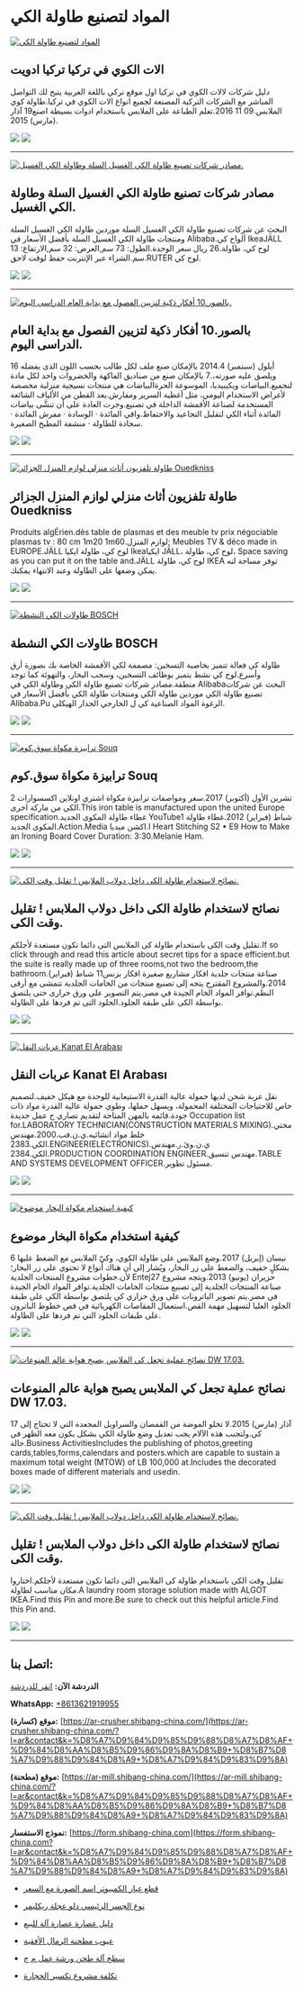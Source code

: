 # المواد لتصنيع طاولة الكي

<a href="https://swt.shibang-china.com/?l=ar&img&k=%D8%A7%D9%84%D9%85%D9%88%D8%A7%D8%AF+%D9%84%D8%AA%D8%B5%D9%86%D9%8A%D8%B9+%D8%B7%D8%A7%D9%88%D9%84%D8%A9+%D8%A7%D9%84%D9%83%D9%8A" target="_blank">![المواد لتصنيع طاولة الكي](http://static.shibang-china.com/all-800x300/1279.jpg)</a>

## الات الكوي في تركيا تركيا ادويت
دليل شركات لالات الكوي في تركيا اول موقع تركي باللغة العربية يتيح لك التواصل المباشر مع الشركات التركية المصنعة لجميع انواع الات الكوي في تركيا.طاولة كوي الملابس.09 11 2016.تعلم الطباعة على الملابس باستخدام ادوات بسيطة اصنع19 آذار (مارس) 2015.


<a href="https://whatsapp.shibangsoft.com/WhatsApp.php" target="_blank" title="WhatsApp">![](http://static.shibang-china.com/icon/whatsapp.png)</a> <a href="https://swt.shibang-china.com/?l=ar&icon&k=%D8%A7%D9%84%D9%85%D9%88%D8%A7%D8%AF+%D9%84%D8%AA%D8%B5%D9%86%D9%8A%D8%B9+%D8%B7%D8%A7%D9%88%D9%84%D8%A9+%D8%A7%D9%84%D9%83%D9%8A" target="_blank">![](http://static.shibang-china.com/icon/chat-ar.png)</a>

---

<a href="https://swt.shibang-china.com/?l=ar&img&k=%D8%A7%D9%84%D9%85%D9%88%D8%A7%D8%AF+%D9%84%D8%AA%D8%B5%D9%86%D9%8A%D8%B9+%D8%B7%D8%A7%D9%88%D9%84%D8%A9+%D8%A7%D9%84%D9%83%D9%8A" target="_blank">![مصادر شركات تصنيع طاولة الكي الغسيل السلة وطاولة الكي الغسيل.](http://static.shibang-china.com/all-800x300/914.jpg)</a>

## مصادر شركات تصنيع طاولة الكي الغسيل السلة وطاولة الكي الغسيل.
البحث عن شركات تصنيع طاولة الكي الغسيل السلة موردين طاولة الكي الغسيل السلة ومنتجات طاولة الكي الغسيل السلة بأفضل الأسعار في Alibaba.ألواح كي IkeaJÄLL لوح كي، طاولة.26 ريال سعر الوحدة.الطول: 73 سم,العرض: 32 سم,الارتفاع: 13 سم.الشراء عبر الإنترنت حفظ لوقت لاحق.RUTER لوح كي.


<a href="https://whatsapp.shibangsoft.com/WhatsApp.php" target="_blank" title="WhatsApp">![](http://static.shibang-china.com/icon/whatsapp.png)</a> <a href="https://swt.shibang-china.com/?l=ar&icon&k=%D8%A7%D9%84%D9%85%D9%88%D8%A7%D8%AF+%D9%84%D8%AA%D8%B5%D9%86%D9%8A%D8%B9+%D8%B7%D8%A7%D9%88%D9%84%D8%A9+%D8%A7%D9%84%D9%83%D9%8A" target="_blank">![](http://static.shibang-china.com/icon/chat-ar.png)</a>

---

<a href="https://swt.shibang-china.com/?l=ar&img&k=%D8%A7%D9%84%D9%85%D9%88%D8%A7%D8%AF+%D9%84%D8%AA%D8%B5%D9%86%D9%8A%D8%B9+%D8%B7%D8%A7%D9%88%D9%84%D8%A9+%D8%A7%D9%84%D9%83%D9%8A" target="_blank">![بالصور.10 أفكار ذكية لتزيين الفصول مع بداية العام الدراسى اليوم.](http://static.shibang-china.com/all-800x300/1015.jpg)</a>

## بالصور.10 أفكار ذكية لتزيين الفصول مع بداية العام الدراسى اليوم.
16 أيلول (سبتمبر) 2014.4 بالإمكان صنع ملف لكل طالب بحسب اللون الذى يفضله ويلصق عليه صورته،.7 بالإمكان صنع من صناديق الفاكهة والخضروات واحد لكل مادة لتجميع.البياضات ويكيبيديا، الموسوعة الحرةالبياضات هي منتجات نسيجية منزلية مخصصة لأغراض الاستخدام اليومي، مثل أغطية السرير ومفارش.يعد القطن من الألياف الشائعة المستخدمة لصناعة الأقمشة الداخلة في تصنيع.وجرت العادة على أن تنشَّى بياضات المائدة أثناء الكي لتقليل التجاعيد والاحتفاظ.واقي المائدة &middot; الوسادة &middot; مفرش المائدة &middot; سجادة للطاولة &middot; منشفة المطبخ الصغيرة.


<a href="https://whatsapp.shibangsoft.com/WhatsApp.php" target="_blank" title="WhatsApp">![](http://static.shibang-china.com/icon/whatsapp.png)</a> <a href="https://swt.shibang-china.com/?l=ar&icon&k=%D8%A7%D9%84%D9%85%D9%88%D8%A7%D8%AF+%D9%84%D8%AA%D8%B5%D9%86%D9%8A%D8%B9+%D8%B7%D8%A7%D9%88%D9%84%D8%A9+%D8%A7%D9%84%D9%83%D9%8A" target="_blank">![](http://static.shibang-china.com/icon/chat-ar.png)</a>

---

<a href="https://swt.shibang-china.com/?l=ar&img&k=%D8%A7%D9%84%D9%85%D9%88%D8%A7%D8%AF+%D9%84%D8%AA%D8%B5%D9%86%D9%8A%D8%B9+%D8%B7%D8%A7%D9%88%D9%84%D8%A9+%D8%A7%D9%84%D9%83%D9%8A" target="_blank">![طاولة تلفزيون أثاث منزلي لوازم المنزل الجزائر Ouedkniss](http://static.shibang-china.com/all-800x300/445.jpg)</a>

## طاولة تلفزيون أثاث منزلي لوازم المنزل الجزائر Ouedkniss
Produits algÉrien.dès table de plasmas et des meuble tv prix négociable plasmas tv : 80 cm 1m20 1m60.لوازم المنزل; Meubles TV &amp; déco made in EUROPE.JÄLL لوح كي، طاولة ايكيا Ikeaايكيا JÄLL، لوح كي، طاولة، Space saving as you can put it on the table and.JÄLL لوح كي، طاولة IKEA توفر مساحة لنه يمكن وضعها على الطاولة وعند الانتهاء يمكنك.


<a href="https://whatsapp.shibangsoft.com/WhatsApp.php" target="_blank" title="WhatsApp">![](http://static.shibang-china.com/icon/whatsapp.png)</a> <a href="https://swt.shibang-china.com/?l=ar&icon&k=%D8%A7%D9%84%D9%85%D9%88%D8%A7%D8%AF+%D9%84%D8%AA%D8%B5%D9%86%D9%8A%D8%B9+%D8%B7%D8%A7%D9%88%D9%84%D8%A9+%D8%A7%D9%84%D9%83%D9%8A" target="_blank">![](http://static.shibang-china.com/icon/chat-ar.png)</a>

---

<a href="https://swt.shibang-china.com/?l=ar&img&k=%D8%A7%D9%84%D9%85%D9%88%D8%A7%D8%AF+%D9%84%D8%AA%D8%B5%D9%86%D9%8A%D8%B9+%D8%B7%D8%A7%D9%88%D9%84%D8%A9+%D8%A7%D9%84%D9%83%D9%8A" target="_blank">![طاولات الكي النشطة BOSCH](http://static.shibang-china.com/all-800x300/672.jpg)</a>

## طاولات الكي النشطة BOSCH
طاولة كي فعالة تتميز بخاصية التسخين: مصممة لكي الأقمشة الخاصة بك بصورة أرق وأسرع.لوح كي نشط يتميز بوظائف التسخين، وسحب البخار، والتهوئة كما توجد منطقة.مصادر شركات تصنيع طاولة الكي وطاولة الكي في Alibabaالبحث عن شركات تصنيع طاولة الكي موردين طاولة الكي ومنتجات طاولة الكي بأفضل الأسعار في Alibaba.Pu الرغوة المواد الصناعية كي ل الخارجي الجدار الهيكلي.


<a href="https://whatsapp.shibangsoft.com/WhatsApp.php" target="_blank" title="WhatsApp">![](http://static.shibang-china.com/icon/whatsapp.png)</a> <a href="https://swt.shibang-china.com/?l=ar&icon&k=%D8%A7%D9%84%D9%85%D9%88%D8%A7%D8%AF+%D9%84%D8%AA%D8%B5%D9%86%D9%8A%D8%B9+%D8%B7%D8%A7%D9%88%D9%84%D8%A9+%D8%A7%D9%84%D9%83%D9%8A" target="_blank">![](http://static.shibang-china.com/icon/chat-ar.png)</a>

---

<a href="https://swt.shibang-china.com/?l=ar&img&k=%D8%A7%D9%84%D9%85%D9%88%D8%A7%D8%AF+%D9%84%D8%AA%D8%B5%D9%86%D9%8A%D8%B9+%D8%B7%D8%A7%D9%88%D9%84%D8%A9+%D8%A7%D9%84%D9%83%D9%8A" target="_blank">![ترابيزة مكواة سوق.كوم Souq](http://static.shibang-china.com/all-800x300/556.jpg)</a>

## ترابيزة مكواة سوق.كوم Souq
2 تشرين الأول (أكتوبر) 2017.سعر ومواصفات ترابيزة مكواة اشتري اونلاين اكسسوارات الكي من ماركة اخرى.This iron table is manufactured upon the united Europe specification.غطاء طاولة المكوى الجديد YouTube1 شباط (فبراير) 2012.غطاء طاولة المكوى الجديد.Action.Media اكشن ميديا.I Heart Stitching S2 • E9 How to Make an Ironing Board Cover Duration: 3:30.Melanie Ham.


<a href="https://whatsapp.shibangsoft.com/WhatsApp.php" target="_blank" title="WhatsApp">![](http://static.shibang-china.com/icon/whatsapp.png)</a> <a href="https://swt.shibang-china.com/?l=ar&icon&k=%D8%A7%D9%84%D9%85%D9%88%D8%A7%D8%AF+%D9%84%D8%AA%D8%B5%D9%86%D9%8A%D8%B9+%D8%B7%D8%A7%D9%88%D9%84%D8%A9+%D8%A7%D9%84%D9%83%D9%8A" target="_blank">![](http://static.shibang-china.com/icon/chat-ar.png)</a>

---

<a href="https://swt.shibang-china.com/?l=ar&img&k=%D8%A7%D9%84%D9%85%D9%88%D8%A7%D8%AF+%D9%84%D8%AA%D8%B5%D9%86%D9%8A%D8%B9+%D8%B7%D8%A7%D9%88%D9%84%D8%A9+%D8%A7%D9%84%D9%83%D9%8A" target="_blank">![نصائح لاستخدام طاولة الكى داخل دولاب الملابس ! تقليل وقت الكى.](http://static.shibang-china.com/all-800x300/1222.jpg)</a>

## نصائح لاستخدام طاولة الكى داخل دولاب الملابس ! تقليل وقت الكى.
تقليل وقت الكى باستخدام طاولة كى الملابس التى دائما تكون مستعدة لأجلكم.If so click through and read this article about secret tips for a space efficient.but the suite is really made up of three rooms,not two the bedroom,the bathroom.صناعة منتجات جلدية افكار مشاريع صغيرة افكار بزنس11 شباط (فبراير) 2014.والمشروع المقترح يتجه إلى تصنيع منتجات من الخامات الجلدية تتمشى مع أرقى النظم.توافر المواد الخام الجيدة في مصر.يتم التصوير على ورق حرارى حتى يلتصق بواسطة الكى على طبقة الجلود.الجلود التى تم فردها على الطاولة.


<a href="https://whatsapp.shibangsoft.com/WhatsApp.php" target="_blank" title="WhatsApp">![](http://static.shibang-china.com/icon/whatsapp.png)</a> <a href="https://swt.shibang-china.com/?l=ar&icon&k=%D8%A7%D9%84%D9%85%D9%88%D8%A7%D8%AF+%D9%84%D8%AA%D8%B5%D9%86%D9%8A%D8%B9+%D8%B7%D8%A7%D9%88%D9%84%D8%A9+%D8%A7%D9%84%D9%83%D9%8A" target="_blank">![](http://static.shibang-china.com/icon/chat-ar.png)</a>

---

<a href="https://swt.shibang-china.com/?l=ar&img&k=%D8%A7%D9%84%D9%85%D9%88%D8%A7%D8%AF+%D9%84%D8%AA%D8%B5%D9%86%D9%8A%D8%B9+%D8%B7%D8%A7%D9%88%D9%84%D8%A9+%D8%A7%D9%84%D9%83%D9%8A" target="_blank">![عربات النقل Kanat El Arabası](http://static.shibang-china.com/all-800x300/508.jpg)</a>

## عربات النقل Kanat El Arabası
نقل عربة شحن لديها حمولة عالية القدرة الاستيعابية للوحدة مع هيكل خفيف.لتصميم خاص للاحتياجات المختلفة المحمولة، ويسهل حملها، وطوي حمولة عالية القدرة مواد ذات جودة.قائمة بالمهن المتاحة لتقديم تصاري ح عمل جديدة Occupation list for.LABORATORY TECHNICIAN(CONSTRUCTION MATERIALS MIXING).مختي خلط مواد انشائيه.ي.ن.فب.2000.مهندس الكي.2383.ENGINEER(ELECTRONICS).ي.ن.وئ.ر.مهندس الكي.2384.PRODUCTION COORDINATION ENGINEER.مهندس تنسيق.TABLE AND SYSTEMS DEVELOPMENT OFFICER.مسئول تطوير.


<a href="https://whatsapp.shibangsoft.com/WhatsApp.php" target="_blank" title="WhatsApp">![](http://static.shibang-china.com/icon/whatsapp.png)</a> <a href="https://swt.shibang-china.com/?l=ar&icon&k=%D8%A7%D9%84%D9%85%D9%88%D8%A7%D8%AF+%D9%84%D8%AA%D8%B5%D9%86%D9%8A%D8%B9+%D8%B7%D8%A7%D9%88%D9%84%D8%A9+%D8%A7%D9%84%D9%83%D9%8A" target="_blank">![](http://static.shibang-china.com/icon/chat-ar.png)</a>

---

<a href="https://swt.shibang-china.com/?l=ar&img&k=%D8%A7%D9%84%D9%85%D9%88%D8%A7%D8%AF+%D9%84%D8%AA%D8%B5%D9%86%D9%8A%D8%B9+%D8%B7%D8%A7%D9%88%D9%84%D8%A9+%D8%A7%D9%84%D9%83%D9%8A" target="_blank">![كيفية استخدام مكواة البخار موضوع](http://static.shibang-china.com/all-800x300/299.jpg)</a>

## كيفية استخدام مكواة البخار موضوع
6 نيسان (إبريل) 2017.وضع الملابس على طاولة الكوي، وكيّ الملابس مع الضغط عليها بشكلٍ خفيف، والضغط على زر البخار، ويُشار إلى أن هناك أنواع لا تحتوي على زر البخار؛ لأن.خطوات مشروع المنتجات الجلدية Entej27 حزيران (يونيو) 2013.ويتجه مشروع صناعة المنتجات الجلدية إلى تصنيع منتجات الخامات الجلدية.توافر المواد الخام الجيدة في مصر.يتم تصوير الباترونات على ورق حراري كي يلتصق بواسطة الكي على طبقة الجلود العليا لتسهيل مهمة القص.استعمال المقاصات الكهربائية في قص خطوط الباترون على طبقات الجلود التي تم فردها على الطاولة.


<a href="https://whatsapp.shibangsoft.com/WhatsApp.php" target="_blank" title="WhatsApp">![](http://static.shibang-china.com/icon/whatsapp.png)</a> <a href="https://swt.shibang-china.com/?l=ar&icon&k=%D8%A7%D9%84%D9%85%D9%88%D8%A7%D8%AF+%D9%84%D8%AA%D8%B5%D9%86%D9%8A%D8%B9+%D8%B7%D8%A7%D9%88%D9%84%D8%A9+%D8%A7%D9%84%D9%83%D9%8A" target="_blank">![](http://static.shibang-china.com/icon/chat-ar.png)</a>

---

<a href="https://swt.shibang-china.com/?l=ar&img&k=%D8%A7%D9%84%D9%85%D9%88%D8%A7%D8%AF+%D9%84%D8%AA%D8%B5%D9%86%D9%8A%D8%B9+%D8%B7%D8%A7%D9%88%D9%84%D8%A9+%D8%A7%D9%84%D9%83%D9%8A" target="_blank">![نصائح عملية تجعل كي الملابس يصبح هواية عالم المنوعات DW 17.03.](http://static.shibang-china.com/all-800x300/437.jpg)</a>

## نصائح عملية تجعل كي الملابس يصبح هواية عالم المنوعات DW 17.03.
17 آذار (مارس) 2015.لا تخلو الموضة من القمصان والسراويل المجعدة التي لا تحتاج إلى كي.ولتجنب هذه الآلام يجب تعديل وضع طاولة الكي بشكل يكون معه الظهر في حالة.Business ActivitiesIncludes the publishing of photos,greeting cards,tables,forms,calendars and posters.which are capable to sustain a maximum total weight (MTOW) of LB 100,000 at.Includes the decorated boxes made of different materials and usedin.


<a href="https://whatsapp.shibangsoft.com/WhatsApp.php" target="_blank" title="WhatsApp">![](http://static.shibang-china.com/icon/whatsapp.png)</a> <a href="https://swt.shibang-china.com/?l=ar&icon&k=%D8%A7%D9%84%D9%85%D9%88%D8%A7%D8%AF+%D9%84%D8%AA%D8%B5%D9%86%D9%8A%D8%B9+%D8%B7%D8%A7%D9%88%D9%84%D8%A9+%D8%A7%D9%84%D9%83%D9%8A" target="_blank">![](http://static.shibang-china.com/icon/chat-ar.png)</a>

---

<a href="https://swt.shibang-china.com/?l=ar&img&k=%D8%A7%D9%84%D9%85%D9%88%D8%A7%D8%AF+%D9%84%D8%AA%D8%B5%D9%86%D9%8A%D8%B9+%D8%B7%D8%A7%D9%88%D9%84%D8%A9+%D8%A7%D9%84%D9%83%D9%8A" target="_blank">![نصائح لاستخدام طاولة الكى داخل دولاب الملابس ! تقليل وقت الكى.](http://static.shibang-china.com/all-800x300/1424.jpg)</a>

## نصائح لاستخدام طاولة الكى داخل دولاب الملابس ! تقليل وقت الكى.
تقليل وقت الكى باستخدام طاولة كى الملابس التى دائما تكون مستعدة لأجلكم.اختاروا مكان مناسب لطاولة.A laundry room storage solution made with ALGOT IKEA.Find this Pin and more.Be sure to check out this helpful article.Find this Pin and.

<a href="https://whatsapp.shibangsoft.com/WhatsApp.php" target="_blank" title="WhatsApp">![](http://static.shibang-china.com/icon/whatsapp.png)</a> <a href="https://swt.shibang-china.com/?l=ar&icon&k=%D8%A7%D9%84%D9%85%D9%88%D8%A7%D8%AF+%D9%84%D8%AA%D8%B5%D9%86%D9%8A%D8%B9+%D8%B7%D8%A7%D9%88%D9%84%D8%A9+%D8%A7%D9%84%D9%83%D9%8A" target="_blank">![](http://static.shibang-china.com/icon/chat-ar.png)</a>

---
## اتصل بنا:

**الدردشة الآن:** [انقر للدردشة](https://swt.shibang-china.com?l=ar&contact&k=%D8%A7%D9%84%D9%85%D9%88%D8%A7%D8%AF+%D9%84%D8%AA%D8%B5%D9%86%D9%8A%D8%B9+%D8%B7%D8%A7%D9%88%D9%84%D8%A9+%D8%A7%D9%84%D9%83%D9%8A)

**WhatsApp:**  [+8613621919955](https://whatsapp.shibangsoft.com/WhatsApp.php)

**موقع (كسارة):** [https://ar-crusher.shibang-china.com/](https://ar-crusher.shibang-china.com/?l=ar&contact&k=%D8%A7%D9%84%D9%85%D9%88%D8%A7%D8%AF+%D9%84%D8%AA%D8%B5%D9%86%D9%8A%D8%B9+%D8%B7%D8%A7%D9%88%D9%84%D8%A9+%D8%A7%D9%84%D9%83%D9%8A)

**موقع (مطحنة):** [https://ar-mill.shibang-china.com/](https://ar-mill.shibang-china.com/?l=ar&contact&k=%D8%A7%D9%84%D9%85%D9%88%D8%A7%D8%AF+%D9%84%D8%AA%D8%B5%D9%86%D9%8A%D8%B9+%D8%B7%D8%A7%D9%88%D9%84%D8%A9+%D8%A7%D9%84%D9%83%D9%8A)

**نموذج الاستفسار:** [https://form.shibang-china.com](https://form.shibang-china.com?l=ar&contact&k=%D8%A7%D9%84%D9%85%D9%88%D8%A7%D8%AF+%D9%84%D8%AA%D8%B5%D9%86%D9%8A%D8%B9+%D8%B7%D8%A7%D9%88%D9%84%D8%A9+%D8%A7%D9%84%D9%83%D9%8A)

* [قطع غيار الكمبيوتر اسم الصورة مع السعر](../11/%D9%82%D8%B7%D8%B9%20%D8%BA%D9%8A%D8%A7%D8%B1%20%D8%A7%D9%84%D9%83%D9%85%D8%A8%D9%8A%D9%88%D8%AA%D8%B1%20%D8%A7%D8%B3%D9%85%20%D8%A7%D9%84%D8%B5%D9%88%D8%B1%D8%A9%20%D9%85%D8%B9%20%D8%A7%D9%84%D8%B3%D8%B9%D8%B1.md)

* [نوع الجسر الرئيسي دلو عجلة ريكليمر](../15/%D9%86%D9%88%D8%B9%20%D8%A7%D9%84%D8%AC%D8%B3%D8%B1%20%D8%A7%D9%84%D8%B1%D8%A6%D9%8A%D8%B3%D9%8A%20%D8%AF%D9%84%D9%88%20%D8%B9%D8%AC%D9%84%D8%A9%20%D8%B1%D9%8A%D9%83%D9%84%D9%8A%D9%85%D8%B1.md)

* [دليل عصارة عصارة آلة للبيع](../14/%D8%AF%D9%84%D9%8A%D9%84%20%D8%B9%D8%B5%D8%A7%D8%B1%D8%A9%20%D8%B9%D8%B5%D8%A7%D8%B1%D8%A9%20%D8%A2%D9%84%D8%A9%20%D9%84%D9%84%D8%A8%D9%8A%D8%B9.md)

* [عيوب مطحنة الرمال الأفقية](../13/%D8%B9%D9%8A%D9%88%D8%A8%20%D9%85%D8%B7%D8%AD%D9%86%D8%A9%20%D8%A7%D9%84%D8%B1%D9%85%D8%A7%D9%84%20%D8%A7%D9%84%D8%A3%D9%81%D9%82%D9%8A%D8%A9.md)

* [سطح آلة طحن ورشة عمل م ج](../15/%D8%B3%D8%B7%D8%AD%20%D8%A2%D9%84%D8%A9%20%D8%B7%D8%AD%D9%86%20%D9%88%D8%B1%D8%B4%D8%A9%20%D8%B9%D9%85%D9%84%20%D9%85%20%D8%AC.md)

* [تكلفة مشروع تكسير الحجارة](../11/%D8%AA%D9%83%D9%84%D9%81%D8%A9%20%D9%85%D8%B4%D8%B1%D9%88%D8%B9%20%D8%AA%D9%83%D8%B3%D9%8A%D8%B1%20%D8%A7%D9%84%D8%AD%D8%AC%D8%A7%D8%B1%D8%A9.md)